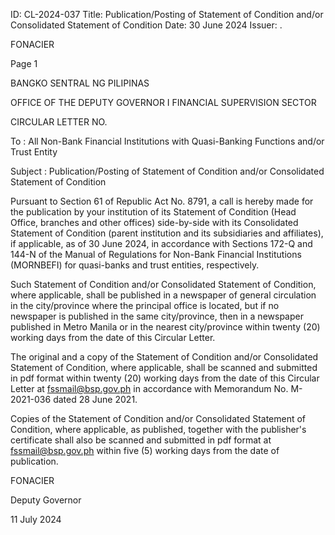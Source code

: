 ID: CL-2024-037
Title: Publication/Posting of Statement of Condition and/or Consolidated Statement of Condition
Date: 30 June 2024
Issuer: .

FONACIER

Page 1

BANGKO SENTRAL NG PILIPINAS

OFFICE OF THE DEPUTY GOVERNOR I FINANCIAL SUPERVISION SECTOR

CIRCULAR LETTER NO.

To : All Non-Bank Financial Institutions with Quasi-Banking Functions and/or Trust Entity

Subject : Publication/Posting of Statement of Condition and/or Consolidated Statement of Condition

Pursuant to Section 61 of Republic Act No. 8791, a call is hereby made for the publication by your institution of its Statement of Condition (Head Office, branches and other offices) side-by-side with its Consolidated Statement of Condition (parent institution and its subsidiaries and affiliates), if applicable, as of 30 June 2024, in accordance with Sections 172-Q and 144-N of the Manual of Regulations for Non-Bank Financial Institutions (MORNBEFI) for quasi-banks and trust entities, respectively.

Such Statement of Condition and/or Consolidated Statement of Condition, where applicable, shall be published in a newspaper of general circulation in the city/province where the principal office is located, but if no newspaper is published in the same city/province, then in a newspaper published in Metro Manila or in the nearest city/province within twenty (20) working days from the date of this Circular Letter.

The original and a copy of the Statement of Condition and/or Consolidated Statement of Condition, where applicable, shall be scanned and submitted in pdf format within twenty (20) working days from the date of this Circular Letter at fssmail@bsp.gov.ph in accordance with Memorandum No. M-2021-036 dated 28 June 2021.

Copies of the Statement of Condition and/or Consolidated Statement of Condition, where applicable, as published, together with the publisher's certificate shall also be scanned and submitted in pdf format at fssmail@bsp.gov.ph within five (5) working days from the date of publication.

FONACIER

Deputy Governor

11 July 2024